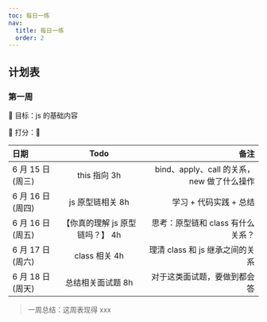 ```yaml
---
toc: 每日一练
nav:
  title: 每日一练
  order: 2
---
```


## 计划表

### 第一周

🎯 目标：js 的基础内容

🧾 打分：🌟

| 日期             |              Todo               |                                       备注 |
| :--------------- | :-----------------------------: | -----------------------------------------: |
| 6 月 15 日(周三) |          this 指向 3h           | bind、apply、call 的关系，new 做了什么操作 |
| 6 月 16 日(周四) |        js 原型链相关 8h         |                     学习 + 代码实践 + 总结 |
| 6 月 16 日(周五) | 【你真的理解 js 原型链吗？】 4h |          思考：原型链和 class 有什么关系？ |
| 6 月 17 日(周六) |          class 相关 4h          |            理清 class 和 js 继承之间的关系 |
| 6 月 18 日(周天) |        总结相关面试题 8h        |               对于这类面试题，要做到都会答 |

> 一周总结：这周表现得 xxx
